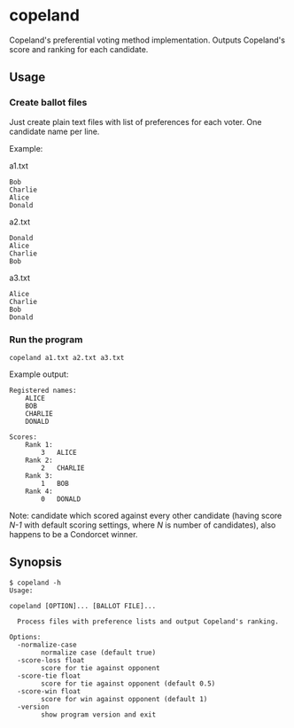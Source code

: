 # copeland

Copeland's preferential voting method implementation. Outputs Copeland's score and ranking for each candidate.

## Usage

### Create ballot files

Just create plain text files with list of preferences for each voter. One candidate name per line.

Example:

a1.txt

```
Bob
Charlie
Alice
Donald
```

a2.txt

```
Donald
Alice
Charlie
Bob
```

a3.txt

```
Alice
Charlie
Bob
Donald
```

### Run the program

```
copeland a1.txt a2.txt a3.txt
```

Example output:

```
Registered names:
	ALICE
	BOB
	CHARLIE
	DONALD

Scores:
	Rank 1:
		3	ALICE
	Rank 2:
		2	CHARLIE
	Rank 3:
		1	BOB
	Rank 4:
		0	DONALD
```

Note: candidate which scored against every other candidate (having score *N-1* with default scoring settings, where *N* is number of candidates), also happens to be a Condorcet winner.

## Synopsis

```
$ copeland -h
Usage:

copeland [OPTION]... [BALLOT FILE]...

  Process files with preference lists and output Copeland's ranking.

Options:
  -normalize-case
    	normalize case (default true)
  -score-loss float
    	score for tie against opponent
  -score-tie float
    	score for tie against opponent (default 0.5)
  -score-win float
    	score for win against opponent (default 1)
  -version
    	show program version and exit
```
